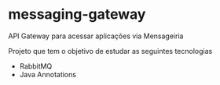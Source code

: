 # messaging-gateway

API Gateway para acessar aplicações via Mensageiria

Projeto que tem o objetivo de estudar as seguintes tecnologias

- RabbitMQ
- Java Annotations
